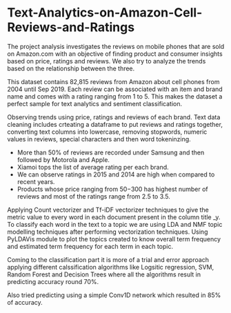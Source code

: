 # Text-Analytics-on-Amazon-Cell-Reviews-and-Ratings

The project analysis investigates the reviews on mobile phones that are sold
on Amazon.com with an objective of finding product and consumer insights based on price,
ratings and reviews. We also try to analyze the trends based on the relationship between
the three.

This dataset contains 82,815 reviews from Amazon about cell phones from 2004 until Sep 2019.
Each review can be associated with an item and brand name and comes with a rating ranging from
1 to 5. This makes the dataset a perfect sample for text analytics and sentiment classification.

Observing trends using price, ratings and reviews of each brand. Text data cleaning includes crteating
a dataframe to put reviews and ratings together, converting text columns into lowercase, removing stopwords,
numeric values in reviews, special characters and then word tokeninzing.
- More than 50% of reviews are recorded under Samsung and then followed by Motorola and Apple.
- Xiamoi tops the list of average rating per each brand.
- We can observe ratings in 2015 and 2014 are high when compared to recent years.
- Products whose price ranging from $50-$300 has highest number of reviews and most of the
ratings range from 2.5 to 3.5.

Applying Count vectorizer and Tf-iDF vectorizer techniques to give the metric value to every
word in each document present in the column title _y. To classify each word in the text to a topic
we are using LDA and NMF topic modelling techniques after performing vectorization techniques. 
Using PyLDAVis module to plot the topics created to know overall term frequency and estimated term frequency 
for each term in each topic.

Coming to the classification part it is more of a trial and error approach applying different calssification algorithms 
like Logsitic regression, SVM, Random Forest and Decision Trees where all the algorithms result in predicting accuracy round 70%.

Also tried predicting using a simple Conv1D network which resulted in 85% of accuracy.






